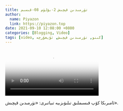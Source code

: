 ```yaml
---
title: تۈرمىدىن قېچىش 2-بۆلۈم 08-قىسىم
author:
  name: Piyazon
  link: https://piyazon.top
date: 2021-09-10 12:08:00 +0800
categories: [Blogging, Video]
tags: [video, كىنو, تۈرمىدىن قېچىش, ئۇيغۇرچە]
---
```


<style>
@import url(/assets/css/uyghur.css);
</style>

<video id="player" class="weixin_video" playsinline controls poster="https://gitlab.com/Alimjoo/cdn_img/-/raw/main/movie/pb/pb2.webp"
  wxv="wxv_2093356117719384069" src="">

  <track kind="captions" label="English&Chinese" src="https://piyazon.top/storage/assets/subtitles/pb/s02e08.vtt" srclang="en&zh-CN"   />
</video>

ئامىرىكا كۆپ قىسىملىق تىلىۋىزىيە تىياتىرى: «تۈرمىدىن قېچىش».
